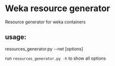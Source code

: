 # Weka resource generator 
Resource generator for weka containers

## usage:
resources_generator.py --net <net-devices> [options]

run `resources_generator.py -h` to show all options
